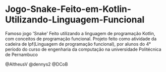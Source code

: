 # Jogo-Snake-Feito-em-Kotlin-Utilizando-Linguagem-Funcional
Famoso jogo 'Snake' Feito utilizando a linguagem de programação Kotlin, com conceitos de programação funcional.
Projeto feito como atividade da cadeira de lpf(Linguagem de programação funcional), por alunos do 4° período do curso de engenharia da computação na universidade Politécnica de Pernambuco

@AltheusV
@dennys2
@DCoB
